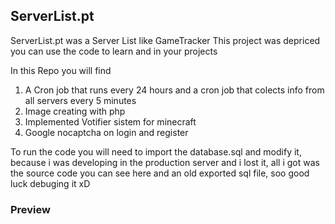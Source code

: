 ## ServerList.pt

ServerList.pt was a Server List like GameTracker
This project was depriced you can use the code to learn and in your projects

In this Repo you will find
1. A Cron job that runs every 24 hours and a cron job that colects info from all servers every 5 minutes
2. Image creating with php
3. Implemented Votifier sistem for minecraft
4. Google nocaptcha on login and register

To run the code you will need to import the database.sql and modify it, because i was developing in the production server and i lost it, all i got was the source code you can see here and an old exported sql file, soo good luck debuging it xD

### Preview
[logo]: https://raw.githubusercontent.com/G4brym/ServerList.pt/master/preview.jpg "preview"